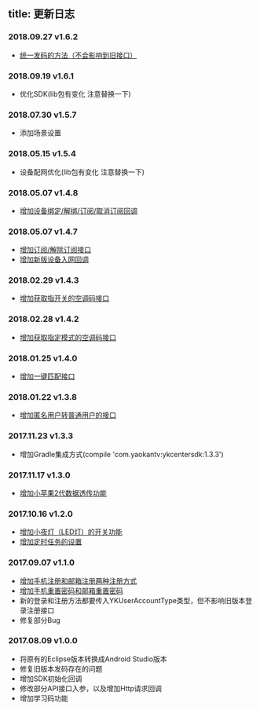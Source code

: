 title: 更新日志
---
### 2018.09.27 v1.6.2
* [统一发码的方法（不会影响到旧接口）](https://github.com/yaokantv/YKCenterSDKExample_for_AS/wiki/SDK%E6%B5%81%E7%A8%8B%E8%AF%A6%E8%A7%A3#512-%E5%8F%91%E9%80%81%E7%BA%A2%E5%A4%96%E7%A0%81)

### 2018.09.19 v1.6.1
* 优化SDK(lib包有变化 注意替换一下)

### 2018.07.30 v1.5.7
* 添加场景设置

### 2018.05.15 v1.5.4
* 设备配网优化(lib包有变化 注意替换一下)

### 2018.05.07 v1.4.8
* [增加设备绑定/解绑/订阅/取消订阅回调](https://github.com/yaokantv/YKCenterSDKExample_for_AS/wiki/SDK%E6%B5%81%E7%A8%8B%E8%AF%A6%E8%A7%A3#324-%E8%AE%BE%E5%A4%87%E7%BB%91%E5%AE%9A%E8%A7%A3%E7%BB%91%E8%AE%A2%E9%98%85%E5%8F%96%E6%B6%88%E8%AE%A2%E9%98%85-%E5%9B%9E%E8%B0%83)

### 2018.05.07 v1.4.7
* [增加订阅/解除订阅接口](https://github.com/yaokantv/YKCenterSDKExample_for_AS/wiki/SDK%E6%B5%81%E7%A8%8B%E8%AF%A6%E8%A7%A3#322-%E8%AE%BE%E5%A4%87%E8%AE%A2%E9%98%85%E5%92%8C%E7%BB%91%E5%AE%9A)
* [增加新版设备入网回调](https://github.com/yaokantv/YKCenterSDKExample_for_AS/wiki/SDK%E6%B5%81%E7%A8%8B%E8%AF%A6%E8%A7%A3#312-%E8%AE%BE%E7%BD%AE%E5%9B%9E%E8%B0%83%E5%87%BD%E6%95%B0)

### 2018.02.29 v1.4.3
* [增加获取指开关的空调码接口](https://github.com/yaokantv/YKCenterSDKExample_for_AS/wiki/SDK%E6%B5%81%E7%A8%8B%E8%AF%A6%E8%A7%A3#57-%E8%8E%B7%E5%8F%96%E6%8C%87%E5%AE%9A%E6%A8%A1%E5%BC%8F%E7%9A%84%E7%A9%BA%E8%B0%83%E7%A0%81)

### 2018.02.28 v1.4.2
* [增加获取指定模式的空调码接口](https://github.com/yaokantv/YKCenterSDKExample_for_AS/wiki/SDK%E6%B5%81%E7%A8%8B%E8%AF%A6%E8%A7%A3#57-%E8%8E%B7%E5%8F%96%E6%8C%87%E5%AE%9A%E6%A8%A1%E5%BC%8F%E7%9A%84%E7%A9%BA%E8%B0%83%E7%A0%81)

### 2018.01.25 v1.4.0
* [增加一键匹配接口](https://github.com/yaokantv/YKCenterSDKExample_for_AS/wiki/SDK%E6%B5%81%E7%A8%8B%E8%AF%A6%E8%A7%A3#45-%E9%81%A5%E6%8E%A7%E5%99%A8%E4%B8%80%E9%94%AE%E5%8C%B9%E9%85%8D)

### 2018.01.22 v1.3.8
* [增加匿名用户转普通用户的接口](https://github.com/yaokantv/YKCenterSDKExample_for_AS/wiki/SDK%E6%B5%81%E7%A8%8B%E8%AF%A6%E8%A7%A3#24-%E5%8C%BF%E5%90%8D%E7%94%A8%E6%88%B7%E8%BD%AC%E6%8D%A2)

### 2017.11.23 v1.3.3
* 增加Gradle集成方式(compile 'com.yaokantv:ykcentersdk:1.3.3')

### 2017.11.17 v1.3.0
* [增加小苹果2代数据透传功能](https://github.com/yaokantv/YKCenterSDKExample_for_AS/wiki/SDK%E6%B5%81%E7%A8%8B%E8%AF%A6%E8%A7%A3#54-%E6%95%B0%E6%8D%AE%E9%80%8F%E4%BC%A0%E5%B0%8F%E8%8B%B9%E6%9E%9C2%E4%BB%A3)

### 2017.10.16 v1.2.0
* [增加小夜灯（LED灯）的开关功能](https://github.com/yaokantv/YKCenterSDKExample_for_AS/wiki/SDK%E6%B5%81%E7%A8%8B%E8%AF%A6%E8%A7%A3#53-%E5%B0%8F%E5%A4%9C%E7%81%AFled%E7%81%AF%E6%8E%A7%E5%88%B6)
* [增加定时任务的设置](https://github.com/yaokantv/YKCenterSDKExample_for_AS/wiki/SDK%E6%B5%81%E7%A8%8B%E8%AF%A6%E8%A7%A3#6%E8%AE%BE%E5%A4%87%E5%AE%9A%E6%97%B6%E4%BB%BB%E5%8A%A1)

### 2017.09.07 v1.1.0
* [增加手机注册和邮箱注册两种注册方式](https://github.com/yaokantv/YKCenterSDKExample_for_AS/wiki/SDK%E6%B5%81%E7%A8%8B%E8%AF%A6%E8%A7%A3#21-%E7%94%A8%E6%88%B7%E6%B3%A8%E5%86%8C)
* [增加手机重置密码和邮箱重置密码](https://github.com/yaokantv/YKCenterSDKExample_for_AS/wiki/SDK%E6%B5%81%E7%A8%8B%E8%AF%A6%E8%A7%A3#23%E9%87%8D%E7%BD%AE%E5%AF%86%E7%A0%81)
* 新的登录和注册方法都要传入YKUserAccountType类型，但不影响旧版本登录注册接口
* 修复部分Bug

### 2017.08.09 v1.0.0
* 将原有的Eclipse版本转换成Android Studio版本
* 修复旧版本发码存在的问题
* 增加SDK初始化回调
* 修改部分API接口入参，以及增加Http请求回调
* 增加学习码功能